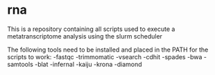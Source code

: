 # rna
This is a repository containing all scripts used to execute a metatranscriptome analysis using the slurm scheduler

The following tools need to be installed and placed in the PATH for the scripts to work:
-fastqc
-trimmomatic 
-vsearch
-cdhit
-spades
-bwa
-samtools
-blat
-infernal
-kaiju
-krona
-diamond


